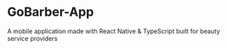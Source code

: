 # GoBarber-App
A mobile application made with React Native &amp; TypeScript built for beauty service providers

